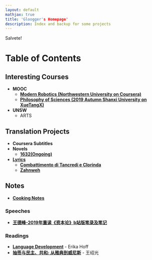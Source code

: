 ```yaml
---
layout: default
mathjax: true
title: 'Gloogger's Homepage'
description: Index and backup for some projects
---
```

Salvete!


# **Table of Contents**

## Interesting Courses
* **MOOC**
  * [**Modern Robotics (Northwestern University on Coursera)**](https://gloogger.github.io/Modern_Robotics_Notes/)
  * [**Philosophy of Sciences (2019 Autumn Shanxi University on XueTangX)**](https://gloogger.github.io/PhilosophyOfSciences/)
* **UNSW**
  * ARTS

## Translation Projects
* **Coursera Subtitles**
* **Novels**
  * [**1632(Ongoing)**](https://paratranz.cn/projects/309)
* [**Lyrics**](https://gloogger.github.io/Lyrics)
  * [**Combattimento di Tancredi e Clorinda**](https://gloogger.github.io/Lyrics/combattimento_di_tancredi_e_clorinda.html)
  * [**Zahnweh**](https://gloogger.github.io/Lyrics/Zahnweh.html)


## Notes
* [**Cooking Notes**](https://gloogger.github.io/CookingNotes/)

### Speeches

* [**王德峰-2019年重读《资本论》b站版笔录及笔记**](https://gloogger.github.io/Homepage/Speech_Note/WDF2019Das_Kapital.html)

### Readings

* [**Language Development**](https://gloogger.github.io/Homepage/reading_Notes/Language_Development/Language_Development_Note.html) - Erika Hoff
* [**抽签与民主、共和: 从雅典到威尼斯**](https://gloogger.github.io/Homepage/reading_Notes/Sortition_Democracy_and_Republic/Sortition_Democracy_and_Republic_Note.html) - 王绍光

